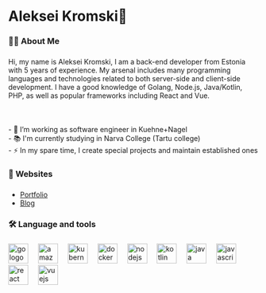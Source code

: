 <h1 align="left">Aleksei Kromski👋</h1>

###

<h3 align="left">👩‍💻  About Me</h3>

###

<p align="left">Hi, my name is Aleksei Kromski, I am a back-end developer from Estonia with 5 years of experience. My arsenal includes many programming languages and technologies related to both server-side and client-side development. I have a good knowledge of Golang, Node.js, Java/Kotlin, PHP, as well as popular frameworks including React and Vue.<br><br><br><br>- 🔭 I’m working as software engineer in Kuehne+Nagel<br>- 📚 I'm currently studying in Narva College (Tartu college)<br>- ⚡ In my spare time, I create special projects and maintain established ones</p>

###

<h3 align="left">🚀 Websites</h3>

###

- [Portfolio](https://alekseikromski.com/)
- [Blog](https://blog.alekseikromski.com/)

###

<h3 align="left">🛠 Language and tools</h3>

###

<div align="left">
  <img src="https://cdn.jsdelivr.net/gh/devicons/devicon/icons/go/go-original-wordmark.svg" height="40" alt="go logo"  />
  <img width="12" />
  <img src="https://cdn.jsdelivr.net/gh/devicons/devicon/icons/amazonwebservices/amazonwebservices-original.svg" height="40" alt="amazonwebservices logo"  />
  <img width="12" />
  <img src="https://cdn.jsdelivr.net/gh/devicons/devicon/icons/kubernetes/kubernetes-plain.svg" height="40" alt="kubernetes logo"  />
  <img width="12" />
  <img src="https://cdn.jsdelivr.net/gh/devicons/devicon/icons/docker/docker-plain-wordmark.svg" height="40" alt="docker logo"  />
  <img width="12" />
  <img src="https://cdn.jsdelivr.net/gh/devicons/devicon/icons/nodejs/nodejs-original.svg" height="40" alt="nodejs logo"  />
  <img width="12" />
  <img src="https://cdn.jsdelivr.net/gh/devicons/devicon/icons/kotlin/kotlin-original.svg" height="40" alt="kotlin logo"  />
  <img width="12" />
  <img src="https://cdn.jsdelivr.net/gh/devicons/devicon/icons/java/java-original.svg" height="40" alt="java logo"  />
  <img width="12" />
  <img src="https://cdn.jsdelivr.net/gh/devicons/devicon/icons/javascript/javascript-original.svg" height="40" alt="javascript logo"  />
  <img width="12" />
  <img src="https://cdn.jsdelivr.net/gh/devicons/devicon/icons/react/react-original.svg" height="40" alt="react logo"  />
  <img width="12" />
  <img src="https://cdn.jsdelivr.net/gh/devicons/devicon/icons/vuejs/vuejs-original.svg" height="40" alt="vuejs logo"  />
</div>

###
